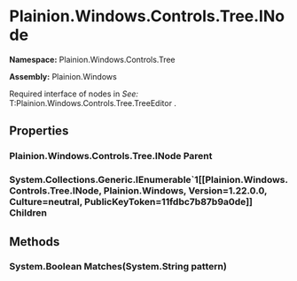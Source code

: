 
# Plainion.Windows.Controls.Tree.INode

**Namespace:** Plainion.Windows.Controls.Tree

**Assembly:** Plainion.Windows

Required interface of nodes in
*See:* T:Plainion.Windows.Controls.Tree.TreeEditor
.


## Properties

### Plainion.Windows.Controls.Tree.INode Parent

### System.Collections.Generic.IEnumerable`1[[Plainion.Windows.Controls.Tree.INode, Plainion.Windows, Version=1.22.0.0, Culture=neutral, PublicKeyToken=11fdbc7b87b9a0de]] Children


## Methods

### System.Boolean Matches(System.String pattern)
